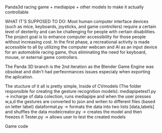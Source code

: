 Panda3d racing game + mediapipe + other models to make it actually controllable

WHAT IT'S SUPPOSED TO DO:
Most human computer interface devices (such as mice, keyboards, joysticks, and game controllers) require a certain level of dexterity and can be challenging for people with certain disabilities. The project goal is to enhance computer accessibility for those people without increasing cost. In the first phase, a recreational activity is made accessible to all by utilizing the computer webcam and AI as an input device for an automobile racing game, thus eliminating the need for keyboard, mouse, or external game controllers.


The Panda 3D branch is the 2nd iteration as the Blender Game Engine was obsoleat and didn't had perfeormances issues especialy when exporting the aplication.

The stucture of it all is pretty simple, Inside of CVmodels (The folder responsible for creating the gesture recognition models):
  mediapipetest1.py -> incharge of data colection, runs mediapipe and when the user presses w,a,d the gestures are converted to json and writen to different files (based on letter label)
  dataformat.py -> formats the data into two lists [data,labels] and shuffles the data 
  modelcreator.py -> creates the model and then freezes it
  Tester.py -> allows user to test the created models
  
Game code 


